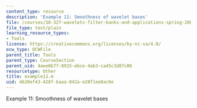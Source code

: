 ```yaml
---
content_type: resource
description: 'Example 11: Smoothness of wavelet bases'
file: /courses/18-327-wavelets-filter-banks-and-applications-spring-2003/4620ef43428fbaaa842ae28f1ee8ac6e_example11.m
file_type: text/plain
learning_resource_types:
- Tools
license: https://creativecommons.org/licenses/by-nc-sa/4.0/
ocw_type: OCWFile
parent_title: Tools
parent_type: CourseSection
parent_uid: 4aee0b77-8915-ebce-4ab3-ca45c3d87c06
resourcetype: Other
title: example11.m
uid: 4620ef43-428f-baaa-842a-e28f1ee8ac6e
---
```

Example 11: Smoothness of wavelet bases